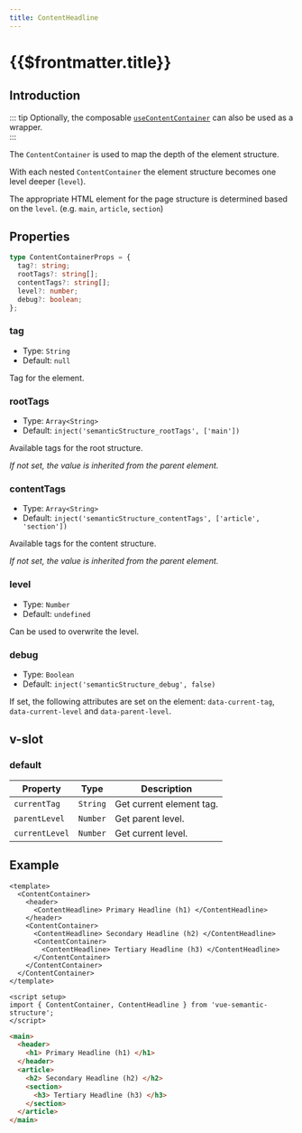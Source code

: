 ```yaml
---
title: ContentHeadline
---
```


# {{$frontmatter.title}}

## Introduction

::: tip
Optionally, the composable [`useContentContainer`](../composables/use-content-container) can also be used as a wrapper.  
:::

The `ContentContainer` is used to map the depth of the element structure.

With each nested `ContentContainer` the element structure becomes one level deeper (`level`).

The appropriate HTML element for the page structure is determined based on the `level`. (e.g. `main`, `article`, `section`)

## Properties

```ts
type ContentContainerProps = {
  tag?: string;
  rootTags?: string[];
  contentTags?: string[];
  level?: number;
  debug?: boolean;
};
```

### tag

- Type: `String`
- Default: `null`

Tag for the element.

### rootTags

- Type: `Array<String>`
- Default: `inject('semanticStructure_rootTags', ['main'])`

Available tags for the root structure.

*If not set, the value is inherited from the parent element.*

### contentTags

- Type: `Array<String>`
- Default: `inject('semanticStructure_contentTags', ['article', 'section'])`

Available tags for the content structure.

*If not set, the value is inherited from the parent element.*

### level

- Type: `Number`
- Default: `undefined`

Can be used to overwrite the level.

### debug

- Type: `Boolean`
- Default: `inject('semanticStructure_debug', false)`

If set, the following attributes are set on the element: `data-current-tag`, `data-current-level` and `data-parent-level`.

## v-slot

### default

| Property       | Type     | Description              |
| -------------- | -------- | ------------------------ |
| `currentTag`   | `String` | Get current element tag. |
| `parentLevel`  | `Number` | Get parent level.        |
| `currentLevel` | `Number` | Get current level.       |

## Example

```vue
<template>
  <ContentContainer>
    <header>
      <ContentHeadline> Primary Headline (h1) </ContentHeadline>
    </header>
    <ContentContainer>
      <ContentHeadline> Secondary Headline (h2) </ContentHeadline>
      <ContentContainer>
        <ContentHeadline> Tertiary Headline (h3) </ContentHeadline>
      </ContentContainer>
    </ContentContainer>
  </ContentContainer>
</template>

<script setup>
import { ContentContainer, ContentHeadline } from 'vue-semantic-structure';
</script>
```

```html
<main>
  <header>
    <h1> Primary Headline (h1) </h1>
  </header>
  <article>
    <h2> Secondary Headline (h2) </h2>
    <section>
      <h3> Tertiary Headline (h3) </h3>
    </section>
  </article>
</main>
